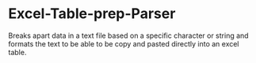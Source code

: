 # Excel-Table-prep-Parser
Breaks apart data in a text file based on a specific character or string and formats the text to be able to be copy and pasted directly into an excel table.
